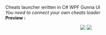 Cheats launcher written in C# WPF Gunna UI
<br>
*You need to connect your own cheats loader*
<br>
**Preview :**
<br>
<center>
<img src="https://cdn.discordapp.com/attachments/1047550758561779762/1078153521200910466/image.png"></img>
<img src="https://cdn.discordapp.com/attachments/1047550758561779762/1078153717347516518/image.png"></img>
 </center>
 
